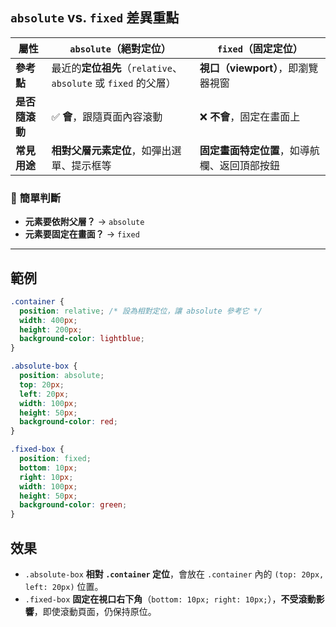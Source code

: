 ## `absolute` vs. `fixed` 差異重點

| 屬性 | `absolute`（絕對定位） | `fixed`（固定定位） |
|--------|-----------------|-----------------|
| **參考點** | 最近的**定位祖先**（`relative`、`absolute` 或 `fixed` 的父層） | **視口（viewport）**，即瀏覽器視窗 |
| **是否隨滾動** | ✅ **會**，跟隨頁面內容滾動 | ❌ **不會**，固定在畫面上 |
| **常見用途** | **相對父層元素定位**，如彈出選單、提示框等 | **固定畫面特定位置**，如導航欄、返回頂部按鈕 |

### 📌 **簡單判斷**
- **元素要依附父層？** → `absolute`
- **元素要固定在畫面？** → `fixed`

---

## **範例**

```css
.container {
  position: relative; /* 設為相對定位，讓 absolute 參考它 */
  width: 400px;
  height: 200px;
  background-color: lightblue;
}

.absolute-box {
  position: absolute;
  top: 20px;
  left: 20px;
  width: 100px;
  height: 50px;
  background-color: red;
}

.fixed-box {
  position: fixed;
  bottom: 10px;
  right: 10px;
  width: 100px;
  height: 50px;
  background-color: green;
}
```

## **效果**
- `.absolute-box` **相對 `.container` 定位**，會放在 `.container` 內的 `(top: 20px, left: 20px)` 位置。
- `.fixed-box` **固定在視口右下角**（`bottom: 10px; right: 10px;`），**不受滾動影響**，即使滾動頁面，仍保持原位。

